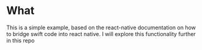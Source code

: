 # What
This is a simple example, based on the react-native documentation on how to bridge swift code into react native.
I will explore this functionality further in this repo
